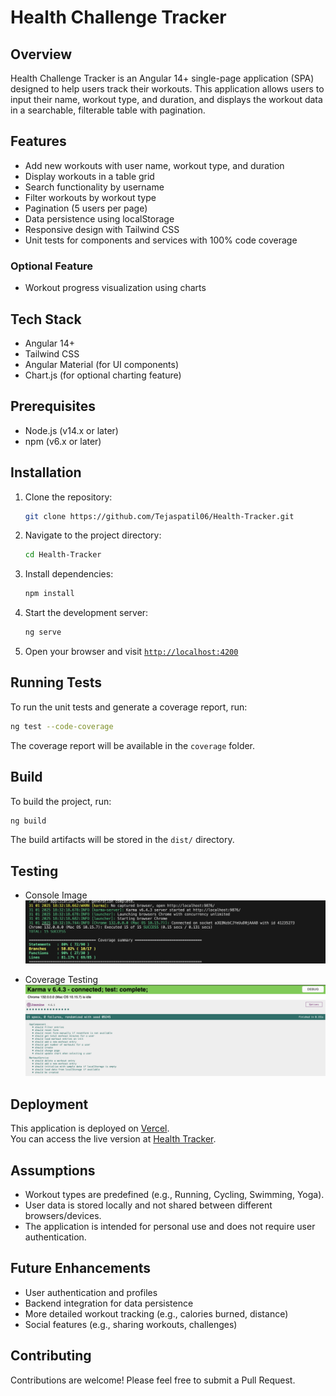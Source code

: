 # Health Challenge Tracker

## Overview

Health Challenge Tracker is an Angular 14+ single-page application (SPA) designed to help users track their workouts. This application allows users to input their name, workout type, and duration, and displays the workout data in a searchable, filterable table with pagination.

## Features

- Add new workouts with user name, workout type, and duration
- Display workouts in a table grid
- Search functionality by username
- Filter workouts by workout type
- Pagination (5 users per page)
- Data persistence using localStorage
- Responsive design with Tailwind CSS
- Unit tests for components and services with 100% code coverage

### Optional Feature
- Workout progress visualization using charts

## Tech Stack

- Angular 14+
- Tailwind CSS
- Angular Material (for UI components)
- Chart.js (for optional charting feature)

## Prerequisites

- Node.js (v14.x or later)
- npm (v6.x or later)


## Installation

1. Clone the repository:  
   ```sh
   git clone https://github.com/Tejaspatil06/Health-Tracker.git
   ```

2. Navigate to the project directory:  
   ```sh
   cd Health-Tracker
   ```

3. Install dependencies:  
   ```sh
   npm install
   ```

4. Start the development server:  
   ```sh
   ng serve
   ```

5. Open your browser and visit [`http://localhost:4200`](http://localhost:4200)

## Running Tests

To run the unit tests and generate a coverage report, run:  
```sh
ng test --code-coverage
```
The coverage report will be available in the `coverage` folder.

## Build

To build the project, run:  
```sh
ng build
```
The build artifacts will be stored in the `dist/` directory.

## Testing 

- Console Image
![Console Log Image](https://github.com/Tejaspatil06/Health-Tracker/blob/main/public/log.png)

- Coverage Testing
![Console Log Image](https://github.com/Tejaspatil06/Health-Tracker/blob/main/public/coverage.png)
  
## Deployment

This application is deployed on [Vercel](https://vercel.com/tejaspatil06s-projects).  
You can access the live version at [Health Tracker](https://health-tracker-five-tau.vercel.app).


## Assumptions

- Workout types are predefined (e.g., Running, Cycling, Swimming, Yoga).
- User data is stored locally and not shared between different browsers/devices.
- The application is intended for personal use and does not require user authentication.

## Future Enhancements

- User authentication and profiles
- Backend integration for data persistence
- More detailed workout tracking (e.g., calories burned, distance)
- Social features (e.g., sharing workouts, challenges)

## Contributing

Contributions are welcome! Please feel free to submit a Pull Request.
